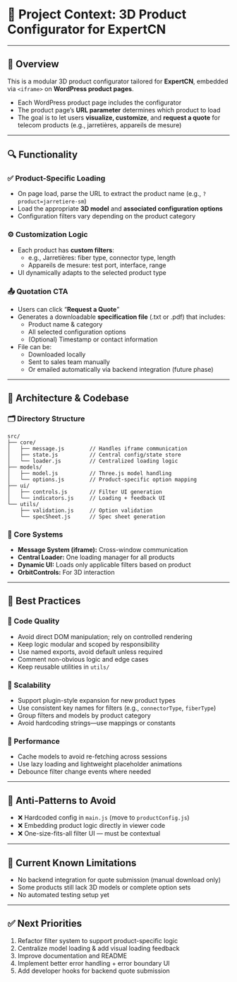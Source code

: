 # 🧠 Project Context: 3D Product Configurator for ExpertCN

---

## 🧭 Overview

This is a modular 3D product configurator tailored for **ExpertCN**, embedded via `<iframe>` on **WordPress product pages**.

- Each WordPress product page includes the configurator
- The product page’s **URL parameter** determines which product to load
- The goal is to let users **visualize, customize**, and **request a quote** for telecom products (e.g., jarretières, appareils de mesure)

---

## 🔍 Functionality

### ✅ Product-Specific Loading
- On page load, parse the URL to extract the product name (e.g., `?product=jarretiere-sm`)
- Load the appropriate **3D model** and **associated configuration options**
- Configuration filters vary depending on the product category

### ⚙️ Customization Logic
- Each product has **custom filters**:
  - e.g., Jarretières: fiber type, connector type, length
  - Appareils de mesure: test port, interface, range
- UI dynamically adapts to the selected product type

### 📤 Quotation CTA
- Users can click “**Request a Quote**”
- Generates a downloadable **specification file** (.txt or .pdf) that includes:
  - Product name & category
  - All selected configuration options
  - (Optional) Timestamp or contact information
- File can be:
  - Downloaded locally
  - Sent to sales team manually
  - Or emailed automatically via backend integration (future phase)

---

## 🧰 Architecture & Codebase

### 🗂 Directory Structure
```
src/
├── core/
│   ├── message.js        // Handles iframe communication
│   ├── state.js          // Central config/state store
│   └── loader.js         // Centralized loading logic
├── models/
│   ├── model.js          // Three.js model handling
│   └── options.js        // Product-specific option mapping
├── ui/
│   ├── controls.js       // Filter UI generation
│   └── indicators.js     // Loading + feedback UI
└── utils/
    ├── validation.js     // Option validation
    └── specSheet.js      // Spec sheet generation
```

### 🧠 Core Systems

- **Message System (iframe):** Cross-window communication
- **Central Loader:** One loading manager for all products
- **Dynamic UI:** Loads only applicable filters based on product
- **OrbitControls:** For 3D interaction

---

## 📐 Best Practices

### 🔹 Code Quality
- Avoid direct DOM manipulation; rely on controlled rendering
- Keep logic modular and scoped by responsibility
- Use named exports, avoid default unless required
- Comment non-obvious logic and edge cases
- Keep reusable utilities in `utils/`

### 🔹 Scalability
- Support plugin-style expansion for new product types
- Use consistent key names for filters (e.g., `connectorType`, `fiberType`)
- Group filters and models by product category
- Avoid hardcoding strings—use mappings or constants

### 🔹 Performance
- Cache models to avoid re-fetching across sessions
- Use lazy loading and lightweight placeholder animations
- Debounce filter change events where needed

---

## 🚫 Anti-Patterns to Avoid

- ❌ Hardcoded config in `main.js` (move to `productConfig.js`)
- ❌ Embedding product logic directly in viewer code
- ❌ One-size-fits-all filter UI — must be contextual

---

## 🧪 Current Known Limitations

- No backend integration for quote submission (manual download only)
- Some products still lack 3D models or complete option sets
- No automated testing setup yet

---

## ✅ Next Priorities

1. Refactor filter system to support product-specific logic
2. Centralize model loading & add visual loading feedback
3. Improve documentation and README
4. Implement better error handling + error boundary UI
5. Add developer hooks for backend quote submission
